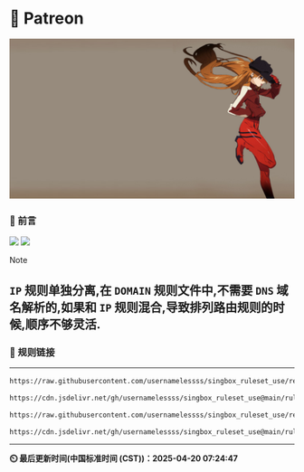
# 🧸 Patreon
![](https://raw.githubusercontent.com/usernamelessss/picture-bed/main/images/202504042256831.jpg)
### 📣 前言
![](https://shields.io/badge/-移除重复规则-ff69b4) ![](https://shields.io/badge/-IP&nbsp;规则单独存放不与&nbsp;DOMAIN&nbsp;等混合-green)
> [!NOTE]
**`IP` 规则单独分离,在 `DOMAIN` 规则文件中,不需要 `DNS` 域名解析的,如果和 `IP` 规则混合,导致排列路由规则的时候,顺序不够灵活.**
---

###  🔗 规则链接
---

```url
https://raw.githubusercontent.com/usernamelessss/singbox_ruleset_use/refs/heads/main/rule/Patreon/Patreon_No_IP.json
```

```url
https://cdn.jsdelivr.net/gh/usernamelessss/singbox_ruleset_use@main/rule/Patreon/Patreon_No_IP.json
```

```url
https://raw.githubusercontent.com/usernamelessss/singbox_ruleset_use/refs/heads/main/rule/Patreon/Patreon_No_IP.srs
```

```url
https://cdn.jsdelivr.net/gh/usernamelessss/singbox_ruleset_use@main/rule/Patreon/Patreon_No_IP.srs
```

---
**⏲️ 最后更新时间(中国标准时间 (CST))：2025-04-20 07:24:47**